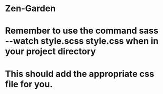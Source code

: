 # Zen-Garden

# Remember to use the command sass --watch style.scss style.css when in your project directory
# This should add the appropriate css file for you.
